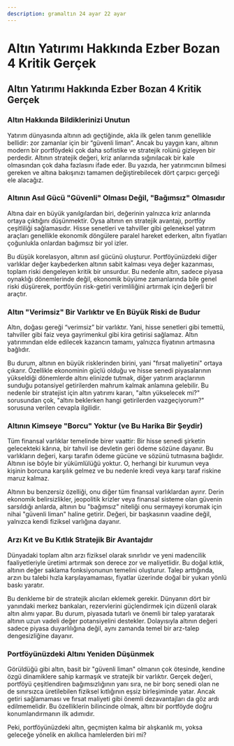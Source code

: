 ```yaml
---
description: gramaltın 24 ayar 22 ayar
---
```


# Altın Yatırımı Hakkında Ezber Bozan 4 Kritik Gerçek

## Altın Yatırımı Hakkında Ezber Bozan 4 Kritik Gerçek

### &#x20;Altın Hakkında Bildiklerinizi Unutun

Yatırım dünyasında altının adı geçtiğinde, akla ilk gelen tanım genellikle bellidir: zor zamanlar için bir “güvenli liman”. Ancak bu yaygın kanı, altının modern bir portföydeki çok daha sofistike ve stratejik rolünü gizleyen bir perdedir. Altının stratejik değeri, kriz anlarında sığınılacak bir kale olmasından çok daha fazlasını ifade eder. Bu yazıda, her yatırımcının bilmesi gereken ve altına bakışınızı tamamen değiştirebilecek dört çarpıcı gerçeği ele alacağız.

### Altının Asıl Gücü "Güvenli" Olması Değil, "Bağımsız" Olmasıdır

Altına dair en büyük yanılgılardan biri, değerinin yalnızca kriz anlarında ortaya çıktığını düşünmektir. Oysa altının en stratejik avantajı, portföy çeşitliliği sağlamasıdır. Hisse senetleri ve tahviller gibi geleneksel yatırım araçları genellikle ekonomik döngülere paralel hareket ederken, altın fiyatları çoğunlukla onlardan bağımsız bir yol izler.

Bu düşük korelasyon, altının asıl gücünü oluşturur. Portföyünüzdeki diğer varlıklar değer kaybederken altının sabit kalması veya değer kazanması, toplam riski dengeleyen kritik bir unsurdur. Bu nedenle altın, sadece piyasa oynaklığı dönemlerinde değil, ekonomik büyüme zamanlarında bile genel riski düşürerek, portföyün risk-getiri verimliliğini artırmak için değerli bir araçtır.

### &#x20;Altın "Verimsiz" Bir Varlıktır ve En Büyük Riski de Budur

Altın, doğası gereği “verimsiz” bir varlıktır. Yani, hisse senetleri gibi temettü, tahviller gibi faiz veya gayrimenkul gibi kira getirisi sağlamaz. Altın yatırımından elde edilecek kazancın tamamı, yalnızca fiyatının artmasına bağlıdır.

Bu durum, altının en büyük risklerinden birini, yani "fırsat maliyetini" ortaya çıkarır. Özellikle ekonominin güçlü olduğu ve hisse senedi piyasalarının yükseldiği dönemlerde altını elinizde tutmak, diğer yatırım araçlarının sunduğu potansiyel getirilerden mahrum kalmak anlamına gelebilir. Bu nedenle bir stratejist için altın yatırımı kararı, "altın yükselecek mi?" sorusundan çok, "altını beklerken hangi getirilerden vazgeçiyorum?" sorusuna verilen cevapla ilgilidir.

### Altının Kimseye "Borcu" Yoktur (ve Bu Harika Bir Şeydir)

Tüm finansal varlıklar temelinde birer vaattir: Bir hisse senedi şirketin gelecekteki kârına, bir tahvil ise devletin geri ödeme sözüne dayanır. Bu varlıkların değeri, karşı tarafın ödeme gücüne ve sözünü tutmasına bağlıdır. Altının ise böyle bir yükümlülüğü yoktur. O, herhangi bir kurumun veya kişinin borcuna karşılık gelmez ve bu nedenle kredi veya karşı taraf riskine maruz kalmaz.

Altının bu benzersiz özelliği, onu diğer tüm finansal varlıklardan ayırır. Derin ekonomik belirsizlikler, jeopolitik krizler veya finansal sisteme olan güvenin sarsıldığı anlarda, altının bu "bağımsız" niteliği onu sermayeyi korumak için nihai "güvenli liman" haline getirir. Değeri, bir başkasının vaadine değil, yalnızca kendi fiziksel varlığına dayanır.

### &#x20;Arzı Kıt ve Bu Kıtlık Stratejik Bir Avantajdır

Dünyadaki toplam altın arzı fiziksel olarak sınırlıdır ve yeni madencilik faaliyetleriyle üretimi artırmak son derece zor ve maliyetlidir. Bu doğal kıtlık, altının değer saklama fonksiyonunun temelini oluşturur. Talep arttığında, arzın bu talebi hızla karşılayamaması, fiyatlar üzerinde doğal bir yukarı yönlü baskı yaratır.

Bu denkleme bir de stratejik alıcıları eklemek gerekir. Dünyanın dört bir yanındaki merkez bankaları, rezervlerini güçlendirmek için düzenli olarak altın alımı yapar. Bu durum, piyasada tutarlı ve önemli bir talep yaratarak altının uzun vadeli değer potansiyelini destekler. Dolayısıyla altının değeri sadece piyasa duyarlılığına değil, aynı zamanda temel bir arz-talep dengesizliğine dayanır.

### Portföyünüzdeki Altını Yeniden Düşünmek

Görüldüğü gibi altın, basit bir "güvenli liman" olmanın çok ötesinde, kendine özgü dinamiklere sahip karmaşık ve stratejik bir varlıktır. Gerçek değeri, portföyü çeşitlendiren bağımsızlığının yanı sıra, ne bir borç senedi olan ne de sınırsızca üretilebilen fiziksel kıtlığının eşsiz birleşiminde yatar. Ancak getiri sağlamaması ve fırsat maliyeti gibi önemli dezavantajları da göz ardı edilmemelidir. Bu özelliklerin bilincinde olmak, altını bir portföyde doğru konumlandırmanın ilk adımıdır.

Peki, portföyünüzdeki altın, geçmişten kalma bir alışkanlık mı, yoksa geleceğe yönelik en akıllıca hamlelerden biri mi?

